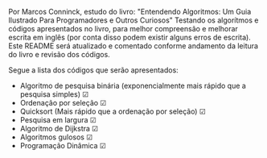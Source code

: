 Por Marcos Conninck, estudo do livro: "Entendendo Algoritmos: Um Guia Ilustrado Para Programadores e Outros Curiosos"
Testando os algorítmos e códigos apresentados no livro, para melhor compreensão e melhorar escrita em inglês (por conta disso podem existir alguns erros de escrita).
Este README será atualizado e comentado conforme andamento da leitura do livro e revisão dos códigos.

Segue a lista dos códigos que serão apresentados:
- Algoritmo de pesquisa binária (exponencialmente mais rápido que a pesquisa simples) ☑
- Ordenação por seleção ☑
- Quicksort (Mais rápido que a ordenação por seleção) ☑
- Pesquisa em largura ☑
- Algoritmo de Dijkstra ☑
- Algoritmos gulosos ☑
- Programação Dinâmica ☑
